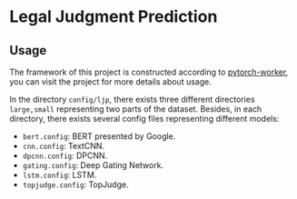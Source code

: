 # Legal Judgment Prediction

## Usage

The framework of this project is constructed according to [pytorch-worker](https://github.com/haoxizhong/pytorch-worker), you can visit the project for more details about usage.

In the directory ``config/ljp``, there exists three different directories ``large,small`` representing two parts of the dataset. Besides, in each directory, there exists several config files representing different models:

* ``bert.config``: BERT presented by Google.
* ``cnn.config``: TextCNN.
* ``dpcnn.config``: DPCNN.
* ``gating.config``: Deep Gating Network.
* ``lstm.config``: LSTM.
* ``topjudge.config``: TopJudge.


